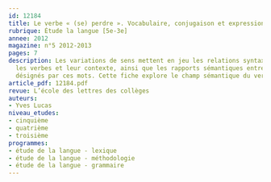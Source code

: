 ```yaml
---
id: 12184
title: Le verbe « (se) perdre ». Vocabulaire, conjugaison et expression
rubrique: Étude la langue [5e-3e]
annee: 2012
magazine: n°5 2012-2013
pages: 7
description: Les variations de sens mettent en jeu les relations syntaxiques entre
  les verbes et leur contexte, ainsi que les rapports sémantiques entre les concepts
  désignés par ces mots. Cette fiche explore le champ sémantique du verbe « (se) perdre ».
article_pdf: 12184.pdf
revue: L’école des lettres des collèges
auteurs:
- Yves Lucas
niveau_etudes:
- cinquième
- quatrième
- troisième
programmes:
- étude de la langue - lexique
- étude de la langue - méthodologie
- étude de la langue - grammaire
---
```

